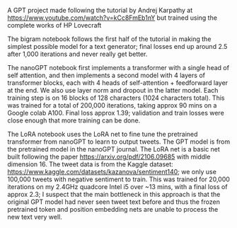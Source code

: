 A GPT project made following the tutorial by Andrej Karpathy at https://www.youtube.com/watch?v=kCc8FmEb1nY but trained using the complete works of HP Lovecraft

The bigram notebook follows the first half of the tutorial in making the simplest possible model for a text generator; final losses end up around 2.5 after 1,000 iterations and never really get better. 

The nanoGPT notebook first implements a transformer with a single head of self attention, and then implements a second model with 4 layers of transformer blocks, each with 4 heads of self-attention + feedforward layer at the end. We also use layer norm and dropout in the latter model. Each training step is on 16 blocks of 128 characters (1024 characters total). This was trained for a total of 200,000 iterations, taking approx 90 mins on a Google colab A100. Final loss approx 1.39; validation and train losses were close enough that more training can be done. 

The LoRA notebook uses the LoRA net to fine tune the pretrained transformer from nanoGPT to learn to output tweets. The GPT model is from the pretrained model in the nanoGPT journal. The LoRA net is a basic net built following the paper https://arxiv.org/pdf/2106.09685 with middle dimension 16. The tweet data is from the Kaggle dataset: https://www.kaggle.com/datasets/kazanova/sentiment140; we only use 100,000 tweets with negative sentiment to train. This was trained for 20,000 iterations on my 2.4GHz quadcore Intel i5 over ~13 mins, with a final loss of approx 2.3; I suspect that the main bottleneck in this approach is that the original GPT model had never seen tweet text before and thus the frozen pretrained token and position embedding nets are unable to process the new text very well. 

